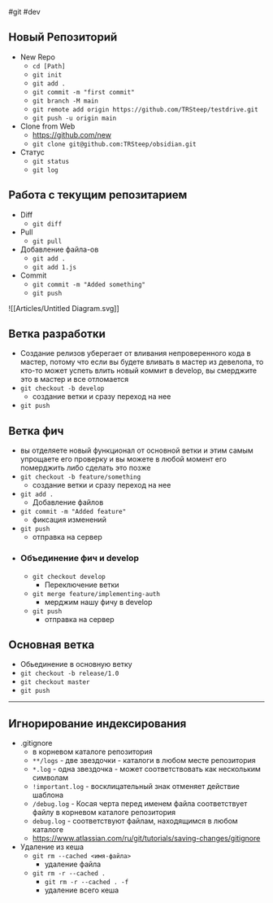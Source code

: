 #git #dev 
## Новый Репозиторий
- New Repo
	- `cd [Path]`
	- `git init`
	- `git add .`
	- `git commit -m "first commit"`
	- `git branch -M main`
	- `git remote add origin https://github.com/TRSteep/testdrive.git`
	- `git push -u origin main`
- Clone from Web
	- https://github.com/new
	- `git clone git@github.com:TRSteep/obsidian.git`
- Статус
	- `git status`
	- `git log`

## Работа с текущим репозитарием 
- Diff
	- `git diff`
- Pull
	- `git pull`
- Добавление файла-ов
	- `git add .`
	- `git add 1.js`
- Commit
	- `git commit -m "Added something"`
	- `git push`

![[Articles/Untitled Diagram.svg]]

## Ветка разработки
- Создание релизов уберегает от вливания непроверенного кода в мастер, потому что если вы будете вливать в мастер из девелопа, то кто-то может успеть влить новый коммит в develop, вы смерджите это в мастер и все отломается
- `git checkout -b develop`
	- создание ветки и сразу переход на нее
- `git push`

## Ветка фич
- вы отделяете новый функционал от основной ветки и этим самым упрощаете его проверку и вы можете в любой момент его померджить либо сделать это позже
- `git checkout -b feature/something`
	- создание ветки и сразу переход на нее
- `git add .`
	- Добавление файлов
- `git commit -m "Added feature"`
	- фиксация изменений
- `git push`
	- отправка на сервер
- ### Объединение фич и develop
	- `git checkout develop`
		- Переключение ветки
	- `git merge feature/implementing-auth`
		- мерджим нашу фичу в develop
	- `git push`
		- отправка на сервер

## Основная ветка
- Обьединение в основную ветку
- `git checkout -b release/1.0`
- `git checkout master`
- `git push`

---
## Игнорирование индексирования
- .gitignore
	- в корневом каталоге репозитория
	- `**/logs` - две звездочки - каталоги в любом месте репозитория
	- `*.log` - одна звездочка - может соответствовать как нескольким символам
	- `!important.log` - восклицательный знак отменяет действие шаблона
	- `/debug.log` - Косая черта перед именем файла соответствует файлу в корневом каталоге репозитория
	- `debug.log` - соответствуют файлам, находящимся в любом каталоге
	- https://www.atlassian.com/ru/git/tutorials/saving-changes/gitignore
- Удаление из кеша
	- `git rm --cached <имя-файла>`
		- удаление файла
	- `git rm -r --cached .`
		-  `git rm -r --cached . -f`
		- удаление всего кеша